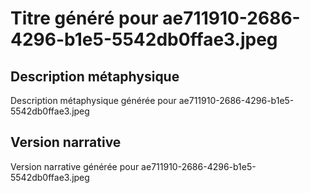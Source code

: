 # Titre généré pour ae711910-2686-4296-b1e5-5542db0ffae3.jpeg

## Description métaphysique
Description métaphysique générée pour ae711910-2686-4296-b1e5-5542db0ffae3.jpeg

## Version narrative
Version narrative générée pour ae711910-2686-4296-b1e5-5542db0ffae3.jpeg
